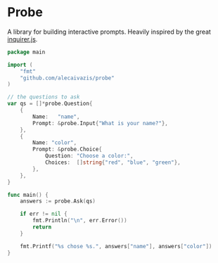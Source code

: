 # Probe
A library for building interactive prompts. Heavily inspired by the great [inquirer.js](https://github.com/SBoudrias/Inquirer.js/).

```go
package main

import (
    "fmt"
    "github.com/alecaivazis/probe"
)

// the questions to ask
var qs = []*probe.Question{
    {
        Name:   "name",
        Prompt: &probe.Input{"What is your name?"},
    },
    {
        Name: "color",
        Prompt: &probe.Choice{
            Question: "Choose a color:",
            Choices:  []string{"red", "blue", "green"},
        },
    },
}

func main() {
    answers := probe.Ask(qs)

    if err != nil {
        fmt.Println("\n", err.Error())
        return
    }

    fmt.Printf("%s chose %s.", answers["name"], answers["color"])
}

```
